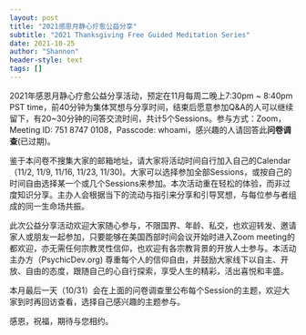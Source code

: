 ```yaml
---
layout: post
title: "2021感恩月静心疗愈公益分享"
subtitle: "2021 Thanksgiving Free Guided Meditation Series"
date: 2021-10-25
author: "Shannon"
header-style: text
tags: []
---
```


2021年感恩月静心疗愈公益分享活动，预定在11月每周二晚上7:30pm ~ 8:40pm PST time，前40分钟为集体冥想与分享时间，结束后愿意参加Q&A的人可以继续留下，有20~30分钟的问答交流时间，共计5个Sessions。参与方式：Zoom，Meeting ID: 751 8747 0108，Passcode: whoami，感兴趣的人请回答此**问卷调查**(已过期)。

鉴于本问卷不搜集大家的邮箱地址，请大家将活动时间自行加入自己的Calendar（11/2, 11/9, 11/16, 11/23, 11/30)。大家可以选择参加全部Sessions，或按自己的时间自由选择某一个或几个Sessions来参加。本次活动重在轻松的体验，而非过度知识分享。主办人会根据当下的流动与指引来分享和引导冥想，与每位参与者组成的同一生命场共振。

此次公益分享活动欢迎大家随心参与，不限国界、年龄、私交，也欢迎转发、邀请家人或朋友一起参加，只要能够在美国西部时间会议开始时进入Zoom meeting的都欢迎，亦无需任何宗教灵性信仰，也欢迎有各宗教背景的开放人士参与。本活动主办方（PsychicDev.org) 尊重每个人的信仰自由，并鼓励大家线下以自主、开放、自由的态度，跟随自己的心自行探索，享受人生的精彩，活出喜悦和丰盛。

本月最后一天（10/31）会在上面的问卷调查里公布每个Session的主题，欢迎大家到时再回访查看，选择自己感兴趣的主题参与。

感恩，祝福，期待与您相约。
